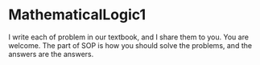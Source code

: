 # MathematicalLogic1
I write each of problem in our textbook, and I share them to you. You are welcome.
The part of SOP is how you should solve the problems, and the answers are the answers.
